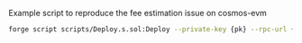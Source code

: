 Example script to reproduce the fee estimation issue on cosmos-evm

```bash
forge script scripts/Deploy.s.sol:Deploy --private-key {pk} --rpc-url {rpc} --broadcast  --slow
```

